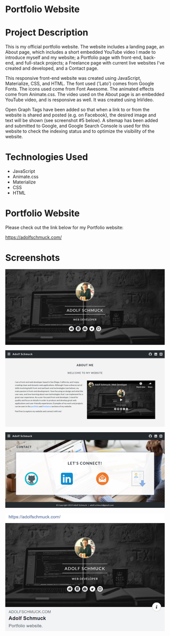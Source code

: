 # Portfolio Website

# Project Description

This is my official portfolio website. The website includes a landing page, an About page, which includes a short embedded YouTube video I made to introduce myself and my website; a Portfolio page with front-end, back-end, and full-stack projects; a Freelance page with current live websites I've created and developed, and a Contact page.

This responsive front-end website was created using JavaScript, Materialize, CSS, and HTML. The font used ('Lato') comes from Google Fonts. The icons used come from Font Awesome. The animated effects come from Animate.css. The video used on the About page is an embedded YouTube video, and is responsive as well. It was created using InVideo.

Open Graph Tags have been added so that when a link to or from the website is shared and posted (e.g. on Facebook), the desired image and text will be shown (see screenshot #5 below). A sitemap has been added and submitted to Google, and Google Search Console is used for this website to check the indexing status and to optimize the visibility of the website.

# Technologies Used

* JavaScript
* Animate.css
* Materialize
* CSS
* HTML

# Portfolio Website

Please check out the link below for my Portfolio website:

https://adolfschmuck.com/

# Screenshots

![Screenshot 01](screenshots/PortfolioScreenshot01.jpg "Landing Page")

![Screenshot 02](screenshots/PortfolioScreenshot02.png "About Page")

![Screenshot 03](screenshots/PortfolioScreenshot03.jpg "Contact Page")

![Screenshot 05](screenshots/PortfolioScreenshot04.png "Detail of posted link on Facebook page")
